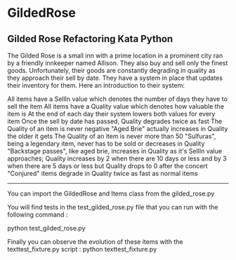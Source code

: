 # GildedRose
Gilded Rose Refactoring Kata Python
--------------------------------------------------------------------------------------

The Gilded Rose is a small inn with a prime location in a prominent city ran by a friendly innkeeper named Allison. They also buy and sell only the finest goods. Unfortunately, their goods are constantly degrading in quality as they approach their sell by date. They have a system in place that updates their inventory for them. Here an introduction to their system:

All items have a SellIn value which denotes the number of days they have to sell the item
All items have a Quality value which denotes how valuable the item is
At the end of each day their system lowers both values for every item
Once the sell by date has passed, Quality degrades twice as fast
The Quality of an item is never negative
"Aged Brie" actually increases in Quality the older it gets
The Quality of an item is never more than 50
"Sulfuras", being a legendary item, never has to be sold or decreases in Quality
"Backstage passes", like aged brie, increases in Quality as it's SellIn value approaches; Quality increases by 2 when there are 10 days or less and by 3 when there are 5 days or less but Quality drops to 0 after the concert
"Conjured" items degrade in Quality twice as fast as normal items

--------------------------------------------------------------------------------------

You can import the GildedRose and Items class from the gilded_rose.py 

You will find tests in the test_gilded_rose.py file that you can run with the following command :

python test_gilded_rose.py

Finally you can observe the evolution of these items with the texttest_fixture.py script :
python texttest_fixture.py
